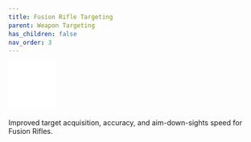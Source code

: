 ```yaml
---
title: Fusion Rifle Targeting
parent: Weapon Targeting
has_children: false
nav_order: 3
---
```


![](https://raw.githubusercontent.com/snowstormclan/Armor-Perks/master/images/Targeting/Fusion.png)

Improved target acquisition, accuracy, and aim-down-sights speed for Fusion Rifles.
